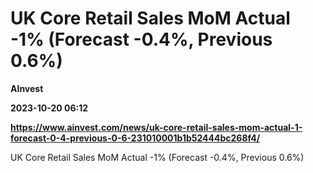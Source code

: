 # UK Core Retail Sales MoM Actual -1% (Forecast -0.4%, Previous 0.6%)
**AInvest**

**2023-10-20 06:12**

**https://www.ainvest.com/news/uk-core-retail-sales-mom-actual-1-forecast-0-4-previous-0-6-231010001b1b52444bc268f4/**

UK Core Retail Sales MoM Actual -1% (Forecast -0.4%, Previous 0.6%)